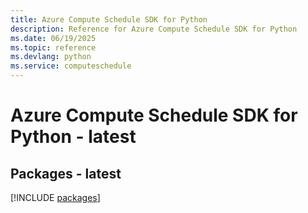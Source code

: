 ```yaml
---
title: Azure Compute Schedule SDK for Python
description: Reference for Azure Compute Schedule SDK for Python
ms.date: 06/19/2025
ms.topic: reference
ms.devlang: python
ms.service: computeschedule
---
```

# Azure Compute Schedule SDK for Python - latest
## Packages - latest
[!INCLUDE [packages](compute-schedule-index.md)]